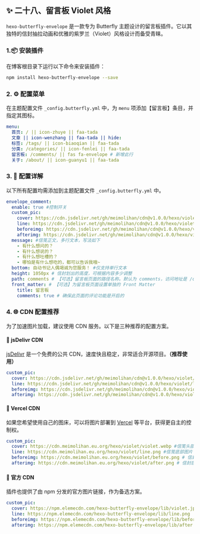 ## ✨ 二十八、留言板 Violet 风格

`hexo-butterfly-envelope` 是一款专为 Butterfly 主题设计的留言板插件。它以其独特的信封抽拉动画和优雅的紫罗兰（Violet）风格设计而备受青睐。

### 1.📦 安装插件

在博客根目录下运行以下命令来安装插件：

```bash
npm install hexo-butterfly-envelope --save
```

### 2. ⚙️ 配置菜单

在主题配置文件 `_config.butterfly.yml` 中，为 `menu` 项添加【留言板】条目，并指定其图标。

```yaml
menu:
  首页: / || icon-zhuye || faa-tada
  文章 || icon-wenzhang || faa-tada || hide:
  标签: /tags/ || icon-biaoqian || faa-tada
  分类: /categories/ || icon-fenlei || faa-tada
  留言板: /comments/ || fas fa-envelope # 新增此行
  关于: /about/ || icon-guanyu1 || faa-tada
```

### 3. 🔧 配置详解

以下所有配置均需添加到主题配置文件 `_config.butterfly.yml` 中。

```yaml
envelope_comment:
  enable: true #控制开关
  custom_pic:      
    cover: https://cdn.jsdelivr.net/gh/meimolihan/cdn@v1.0.0/hexo/violet/violet.webp #信笺头部图片
    line: https://cdn.jsdelivr.net/gh/meimolihan/cdn@v1.0.0/hexo/violet/line.png #信笺底部图片
    beforeimg: https://cdn.jsdelivr.net/gh/meimolihan/cdn@v1.0.0/hexo/violet/before.png # 信封前半部分
    afterimg: https://cdn.jsdelivr.net/gh/meimolihan/cdn@v1.0.0/hexo/violet/after.png # 信封后半部分
  message: #信笺正文，多行文本，写法如下
    - 有什么想问的？
    - 有什么想说的？
    - 有什么想吐槽的？
    - 哪怕是有什么想吃的，都可以告诉我哦~
  bottom: 自动书记人偶竭诚为您服务！ #仅支持单行文本
  height: 1050px # 信封划出的高度，可根据内容多少调整
  path: comments # 【可选】留言板页面的路径名称。默认为 comments，访问地址是 /comments/
  front_matter: # 【可选】为留言板页面设置单独的 Front Matter
    title: 留言板
    comments: true # 确保此页面的评论功能是开启的
```

### 4. 🌐 CDN 配置推荐

为了加速图片加载，建议使用 CDN 服务。以下是三种推荐的配置方案。

#### 🚀 jsDelivr CDN

[jsDelivr](https://www.jsdelivr.com/) 是一个免费的公共 CDN，速度快且稳定，非常适合开源项目。**（推荐使用）**

```yaml
custom_pic:
  cover: https://cdn.jsdelivr.net/gh/meimolihan/cdn@v1.0.0/hexo/violet/violet.webp
  line: https://cdn.jsdelivr.net/gh/meimolihan/cdn@v1.0.0/hexo/violet/line.png
  beforeimg: https://cdn.jsdelivr.net/gh/meimolihan/cdn@v1.0.0/hexo/violet/before.png
  afterimg: https://cdn.jsdelivr.net/gh/meimolihan/cdn@v1.0.0/hexo/violet/after.png
```

#### 🦄 Vercel CDN

如果您希望使用自己的图床，可以将图片部署到 [Vercel](https://vercel.com/) 等平台，获得更自主的控制权。

```yaml
custom_pic:
  cover: https://cdn.meimolihan.eu.org/hexo/violet/violet.webp #信笺头部图片
  line: https://cdn.meimolihan.eu.org/hexo/violet/line.png #信笺底部图片
  beforeimg: https://cdn.meimolihan.eu.org/hexo/violet/before.png # 信封前半部分
  afterimg: https://cdn.meimolihan.eu.org/hexo/violet/after.png # 信封后半部分
```

#### 🏢 官方 CDN

插件也提供了由 npm 分发的官方图片链接，作为备选方案。

```yaml
custom_pic:
  cover: https://npm.elemecdn.com/hexo-butterfly-envelope/lib/violet.jpg
  line: https://npm.elemecdn.com/hexo-butterfly-envelope/lib/line.png
  beforeimg: https://npm.elemecdn.com/hexo-butterfly-envelope/lib/before.png
  afterimg: https://npm.elemecdn.com/hexo-butterfly-envelope/lib/after.png
```
